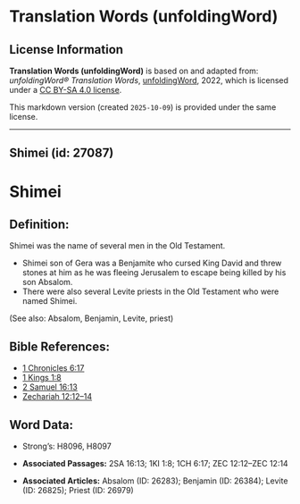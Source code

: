 # Translation Words (unfoldingWord)

## License Information

**Translation Words (unfoldingWord)** is based on and adapted from: _unfoldingWord® Translation Words_, [unfoldingWord](https://unfoldingword.org/utw), 2022, which is licensed under a [CC BY-SA 4.0 license](https://creativecommons.org/licenses/by-sa/4.0/legalcode.en).

This markdown version (created `2025-10-09`) is provided under the same license.



--------------------------------

## Shimei (id: 27087)

Shimei
======

Definition:
-----------

Shimei was the name of several men in the Old Testament.

* Shimei son of Gera was a Benjamite who cursed King David and threw stones at him as he was fleeing Jerusalem to escape being killed by his son Absalom.
* There were also several Levite priests in the Old Testament who were named Shimei.

(See also: Absalom, Benjamin, Levite, priest)

Bible References:
-----------------

* [1 Chronicles 6:17](https://ref.ly/1Chr6:17)
* [1 Kings 1:8](https://ref.ly/1Kgs1:8)
* [2 Samuel 16:13](https://ref.ly/2Sam16:13)
* [Zechariah 12:12–14](https://ref.ly/Zech12:12-Zech12:14)

Word Data:
----------

* Strong’s: H8096, H8097

* **Associated Passages:** 2SA 16:13; 1KI 1:8; 1CH 6:17; ZEC 12:12–ZEC 12:14
* **Associated Articles:** Absalom (ID: 26283); Benjamin (ID: 26384); Levite (ID: 26825); Priest (ID: 26979)

